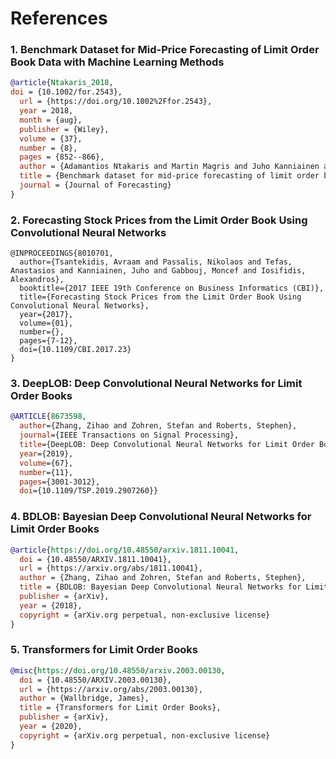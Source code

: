 # References

### 1. Benchmark Dataset for Mid-Price Forecasting of Limit Order Book Data with Machine Learning Methods
```bibtex
@article{Ntakaris_2018,
doi = {10.1002/for.2543},
  url = {https://doi.org/10.1002%2Ffor.2543},
  year = 2018,
  month = {aug},
  publisher = {Wiley},
  volume = {37},
  number = {8},
  pages = {852--866},
  author = {Adamantios Ntakaris and Martin Magris and Juho Kanniainen and Moncef Gabbouj and Alexandros Iosifidis},
  title = {Benchmark dataset for mid-price forecasting of limit order book data with machine learning methods},
  journal = {Journal of Forecasting}
}
```

### 2. Forecasting Stock Prices from the Limit Order Book Using Convolutional Neural Networks
```
@INPROCEEDINGS{8010701,
  author={Tsantekidis, Avraam and Passalis, Nikolaos and Tefas, Anastasios and Kanniainen, Juho and Gabbouj, Moncef and Iosifidis, Alexandros},
  booktitle={2017 IEEE 19th Conference on Business Informatics (CBI)},
  title={Forecasting Stock Prices from the Limit Order Book Using Convolutional Neural Networks},
  year={2017},
  volume={01},
  number={},
  pages={7-12},
  doi={10.1109/CBI.2017.23}
}
```

### 3. DeepLOB: Deep Convolutional Neural Networks for Limit Order Books
```bibtex
@ARTICLE{8673598,
  author={Zhang, Zihao and Zohren, Stefan and Roberts, Stephen},
  journal={IEEE Transactions on Signal Processing}, 
  title={DeepLOB: Deep Convolutional Neural Networks for Limit Order Books}, 
  year={2019},
  volume={67},
  number={11},
  pages={3001-3012},
  doi={10.1109/TSP.2019.2907260}}
```

### 4. BDLOB: Bayesian Deep Convolutional Neural Networks for Limit Order Books
```bibtex
@article{https://doi.org/10.48550/arxiv.1811.10041,
  doi = {10.48550/ARXIV.1811.10041},
  url = {https://arxiv.org/abs/1811.10041},
  author = {Zhang, Zihao and Zohren, Stefan and Roberts, Stephen},
  title = {BDLOB: Bayesian Deep Convolutional Neural Networks for Limit Order Books},
  publisher = {arXiv},
  year = {2018},
  copyright = {arXiv.org perpetual, non-exclusive license}
}
```

### 5. Transformers for Limit Order Books
```bibtex
@misc{https://doi.org/10.48550/arxiv.2003.00130,
  doi = {10.48550/ARXIV.2003.00130},
  url = {https://arxiv.org/abs/2003.00130},
  author = {Wallbridge, James},
  title = {Transformers for Limit Order Books},
  publisher = {arXiv},
  year = {2020},
  copyright = {arXiv.org perpetual, non-exclusive license}
}
```
